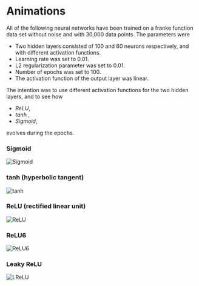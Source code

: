 # Animations

All of the following neural networks have been trained on a franke function data
set without noise and with 30,000 data points. The parameters were
* Two hidden layers consisted of 100 and 60 neurons respectively, and with different activation functions.
* Learning rate was set to 0.01.
* L2 regularization parameter was set to 0.01.
* Number of epochs was set to 100.
* The activation function of the output layer was linear.

The intention was to use different activation functions for the two hidden layers, and to see how
* *ReLU*,
* *tanh* ,
* *Sigmoid*,

evolves during the epochs.

### Sigmoid
![Sigmoid](franke_sigmoid.gif)
### tanh (hyperbolic tangent)
![tanh](franke_tanh.gif)
### ReLU (rectified linear unit)
![ReLU](franke_relu.gif)
### ReLU6
![ReLU6](franke_relu6.gif)
### Leaky ReLU
![LReLU](franke_l_relu.gif)
